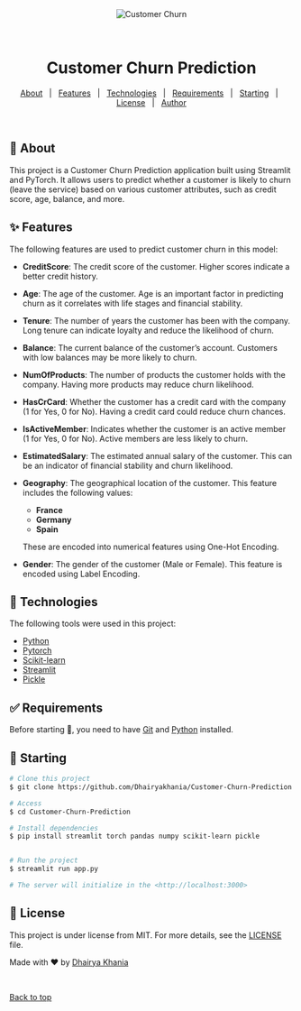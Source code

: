 <div align="center" id="top"> 
  <img src="./.github/app.gif" alt="Customer Churn " />

  &#xa0;

  <!-- <a href="https://customer_churn.netlify.app">Demo</a> -->
</div>

<h1 align="center">Customer Churn Prediction</h1>

<!-- Status -->

<!-- <h4 align="center"> 
	🚧  Customer_Churn 🚀 Under construction...  🚧
</h4> 

<hr> -->

<p align="center">
  <a href="#dart-about">About</a> &#xa0; | &#xa0; 
  <a href="#sparkles-features">Features</a> &#xa0; | &#xa0;
  <a href="#rocket-technologies">Technologies</a> &#xa0; | &#xa0;
  <a href="#white_check_mark-requirements">Requirements</a> &#xa0; | &#xa0;
  <a href="#checkered_flag-starting">Starting</a> &#xa0; | &#xa0;
  <a href="#memo-license">License</a> &#xa0; | &#xa0;
  <a href="https://github.com/{{YOUR_GITHUB_USERNAME}}" target="_blank">Author</a>
</p>

<br>

## :dart: About ##

This project is a Customer Churn Prediction application built using Streamlit and PyTorch. It allows users to predict whether a customer is likely to churn (leave the service) based on various customer attributes, such as credit score, age, balance, and more.

## :sparkles: Features ##

The following features are used to predict customer churn in this model:

- **CreditScore**: The credit score of the customer. Higher scores indicate a better credit history.
- **Age**: The age of the customer. Age is an important factor in predicting churn as it correlates with life stages and financial stability.
- **Tenure**: The number of years the customer has been with the company. Long tenure can indicate loyalty and reduce the likelihood of churn.
- **Balance**: The current balance of the customer’s account. Customers with low balances may be more likely to churn.
- **NumOfProducts**: The number of products the customer holds with the company. Having more products may reduce churn likelihood.
- **HasCrCard**: Whether the customer has a credit card with the company (1 for Yes, 0 for No). Having a credit card could reduce churn chances.
- **IsActiveMember**: Indicates whether the customer is an active member (1 for Yes, 0 for No). Active members are less likely to churn.
- **EstimatedSalary**: The estimated annual salary of the customer. This can be an indicator of financial stability and churn likelihood.
- **Geography**: The geographical location of the customer. This feature includes the following values:
  - **France**
  - **Germany**
  - **Spain**
  
  These are encoded into numerical features using One-Hot Encoding.
  
- **Gender**: The gender of the customer (Male or Female). This feature is encoded using Label Encoding.

## :rocket: Technologies ##

The following tools were used in this project:

- [Python](https://docs.python.org/3/)
- [Pytorch](https://pytorch.org/docs/stable/index.html)
- [Scikit-learn](https://scikit-learn.org/stable/)
- [Streamlit](https://docs.streamlit.io/)
- [Pickle](https://docs.python.org/3/library/pickle.html)

## :white_check_mark: Requirements ##

Before starting :checkered_flag:, you need to have [Git](https://git-scm.com) and [Python](https://www.python.org) installed.

## :checkered_flag: Starting ##

```bash
# Clone this project
$ git clone https://github.com/Dhairyakhania/Customer-Churn-Prediction.git

# Access
$ cd Customer-Churn-Prediction

# Install dependencies
$ pip install streamlit torch pandas numpy scikit-learn pickle


# Run the project
$ streamlit run app.py

# The server will initialize in the <http://localhost:3000>
```

## :memo: License ##

This project is under license from MIT. For more details, see the [LICENSE](LICENSE.md) file.


Made with :heart: by <a href="https://github.com/{{YOUR_GITHUB_USERNAME}}" target="_blank">Dhairya Khania</a>

&#xa0;

<a href="#top">Back to top</a>
